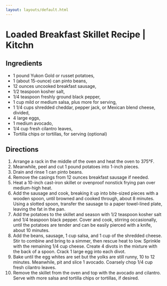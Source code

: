 ```yaml
---
layout: layouts/default.html
---
```


# Loaded Breakfast Skillet Recipe | Kitchn

## Ingredients

- 1 pound Yukon Gold or russet potatoes,
- 1 (about 15-ounce) can pinto beans,
- 12 ounces uncooked breakfast sausage,
- 1/2 teaspoon kosher salt,
- 1/4 teaspoon freshly ground black pepper,
- 1 cup mild or medium salsa, plus more for serving,
- 1 1/4 cups shredded cheddar, pepper jack, or Mexican blend cheese, divided,
- 4 large eggs,
- 1 medium avocado,
- 1/4 cup fresh cilantro leaves,
- Tortilla chips or tortillas, for serving (optional)

## Directions

1. Arrange a rack in the middle of the oven and heat the oven to 375°F.
1. Meanwhile, peel and cut 1 pound potatoes into 1-inch pieces.
1. Drain and rinse 1 can pinto beans.
1. Remove the casings from 12 ounces breakfast sausage if needed.
1. Heat a 10-inch cast-iron skillet or ovenproof nonstick frying pan over medium-high heat.
1. Add the sausage and cook, breaking it up into bite-sized pieces with a wooden spoon, until browned and cooked through, about 8 minutes. Using a slotted spoon, transfer the sausage to a paper towel-lined plate, leaving the fat in the pan.
1. Add the potatoes to the skillet and season with 1/2 teaspoon kosher salt and 1/4 teaspoon black pepper. Cover and cook, stirring occasionally, until the potatoes are tender and can be easily pierced with a knife, about 10 minutes.
1. Add the beans, sausage, 1 cup salsa, and 1 cup of the shredded cheese. Stir to combine and bring to a simmer, then rescue heat to low. Sprinkle with the remaining 1/4 cup cheese. Create 4 divots in the mixture with the back of a spoon. Crack 1 large egg into each divot.
1. Bake until the egg whites are set but the yolks are still runny, 10 to 12 minutes. Meanwhile, pit and slice 1 avocado. Coarsely chop 1/4 cup fresh cilantro leaves.
1. Remove the skillet from the oven and top with the avocado and cilantro. Serve with more salsa and tortilla chips or tortillas, if desired.
